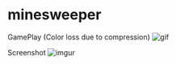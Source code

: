 # minesweeper
GamePlay (Color loss due to compression)
![gif](https://i.imgur.com/YgWrMUd.gif)

Screenshot
![imgur](https://i.imgur.com/lE8RELw.png)
